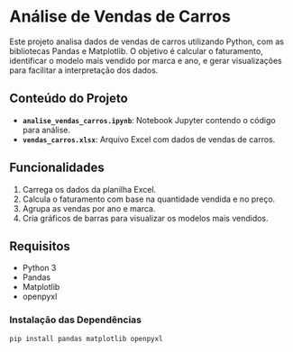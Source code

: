 # Análise de Vendas de Carros

Este projeto analisa dados de vendas de carros utilizando Python, com as bibliotecas Pandas e Matplotlib. O objetivo é calcular o faturamento, identificar o modelo mais vendido por marca e ano, e gerar visualizações para facilitar a interpretação dos dados.

## Conteúdo do Projeto

- **`analise_vendas_carros.ipynb`**: Notebook Jupyter contendo o código para análise.
- **`vendas_carros.xlsx`**: Arquivo Excel com dados de vendas de carros.

## Funcionalidades

1. Carrega os dados da planilha Excel.
2. Calcula o faturamento com base na quantidade vendida e no preço.
3. Agrupa as vendas por ano e marca.
4. Cria gráficos de barras para visualizar os modelos mais vendidos.

## Requisitos

- Python 3
- Pandas
- Matplotlib
- openpyxl

### Instalação das Dependências

```bash
pip install pandas matplotlib openpyxl
